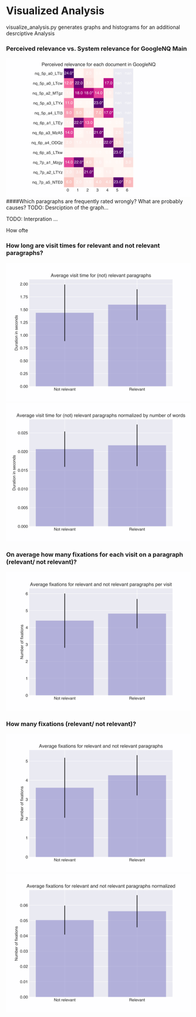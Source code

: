 # Visualized Analysis

visualize_analysis.py generates graphs and histograms for an additional desrciptive Analysis

### Perceived relevance vs. System relevance for GoogleNQ Main
![img.svd](graphs/perceived_rel_rating.svg)
####Which paragraphs are frequently rated wrongly? What are probably causes?
TODO: Desrciption of the graph...

TODO: Interpration ...

How ofte

### How long are visit times for relevant and not relevant paragraphs?

![img.svg](graphs/avg_visit_time.svg)
![img.svg](graphs/avg_visit_time_normalized_by_num_of_words.svg)   

### On average how many fixations for each visit on a paragraph (relevant/ not relevant)?

![img.svg](graphs/avg_visit_fixations.svg)


### How many fixations   (relevant/ not relevant)?

![img.svg](graphs/avg_fixations.svg)
![img.svg](graphs/avg_fixations_normalized.svg)
 


